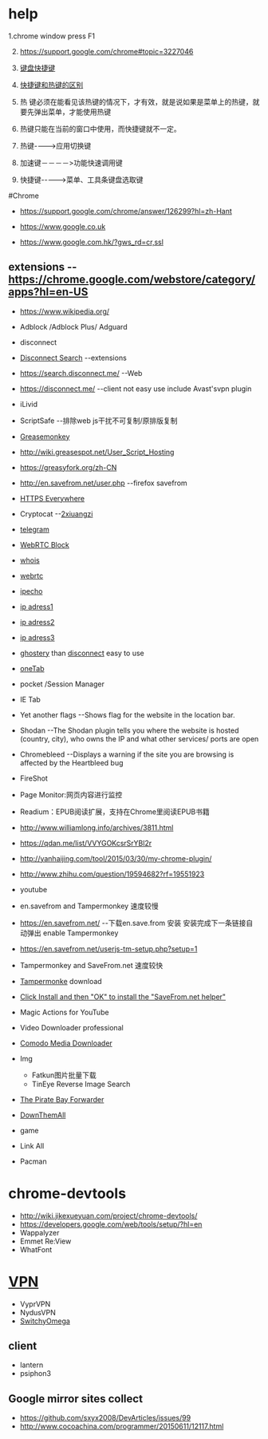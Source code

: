 # help
1.chrome window press F1

2. https://support.google.com/chrome#topic=3227046 

3. [键盘快捷键](https://support.google.com/chrome/answer/157179?hl=zh-Hans) 

 4. [快捷键和热键的区别](http://m.oschina.net/blog/50996) 
 5. 热 键必须在能看见该热键的情况下，才有效，就是说如果是菜单上的热键，就要先弹出菜单，才能使用热键
 6. 热键只能在当前的窗口中使用，而快捷键就不一定。
 7. 热键---->应用切换键 
 8. 加速键－－－－>功能快速调用键 
 9. 快捷键----->菜单、工具条键盘选取键 
 
#Chrome

 * https://support.google.com/chrome/answer/126299?hl=zh-Hant
 
 * https://www.google.co.uk
 
 * https://www.google.com.hk/?gws_rd=cr,ssl
 
  
## extensions  --https://chrome.google.com/webstore/category/apps?hl=en-US
 * https://www.wikipedia.org/
 * Adblock /Adblock Plus/ Adguard
 * disconnect
  * [Disconnect Search](https://disconnect.me/search)  --extensions
  * https://search.disconnect.me/                      --Web
  * https://disconnect.me/                             --client not easy use include Avast'svpn plugin
 * iLivid
 * ScriptSafe                                           --排除web js干扰不可复制/原排版复制   
 * [Greasemonkey](https://addons.mozilla.org/zh-CN/firefox/addon/greasemonkey/?src=search)
  * http://wiki.greasespot.net/User_Script_Hosting
  * https://greasyfork.org/zh-CN
  * http://en.savefrom.net/user.php --firefox savefrom
 * [HTTPS Everywhere](https://www.eff.org/https-everywhere)
 * Cryptocat --[2xiuangzi](https://goo.gl/kCDNhl)
 * [telegram](https://telegram.org/)
 * [WebRTC Block]( https://www.browserleaks.com)
  * [whois](https://www.browserleaks.com/whois) 
  * [webrtc](https://www.browserleaks.com/webrtc)
  * [ipecho](http://ipecho.net/plain)
  * [ip adress1](http://ip.cn/)
  * [ip adress2](https://www.goldenfrog.com/CN/vyprvpn)
  * [ip adress3](http://www.speedtest.net/)
  
 * [ghostery](https://www.ghostery.com/try-us/download-add-on/) than [disconnect](https://disconnect.me/disconnect) easy to use
 * [oneTab](https://www.one-tab.com/)
 * pocket /Session Manager
 * IE Tab 
 * Yet another flags --Shows flag for the website in the location bar.
 * Shodan --The Shodan plugin tells you where the website is hosted (country, city), who owns the IP and what other services/ ports are open
 * Chromebleed --Displays a warning if the site you are browsing is affected by the Heartbleed bug
 * FireShot
 * Page Monitor:网页内容进行监控
 * Readium：EPUB阅读扩展，支持在Chrome里阅读EPUB书籍
 * http://www.williamlong.info/archives/3811.html
 * https://qdan.me/list/VVYGOKcsrSrYBl2r
 * http://yanhaijing.com/tool/2015/03/30/my-chrome-plugin/
 * http://www.zhihu.com/question/19594682?rf=19551923
 * youtube  
  * en.savefrom and Tampermonkey 速度较慢
   *  https://en.savefrom.net/  --下载en.save.from 安装  安装完成下一条链接自动弹出 enable Tampermonkey
   *  https://en.savefrom.net/userjs-tm-setup.php?setup=1
  * Tampermonkey and SaveFrom.net 速度较快
  * [Tampermonke](https://chrome.google.com/webstore/detail/tampermonkey/dhdgffkkebhmkfjojejmpbldmpobfkfo) download
  * [Click Install and then "OK" to install the "SaveFrom.net helper"](https://en.savefrom.net/userjs-setup.php)
  * Magic Actions for YouTube
  * Video Downloader professional
 
 * [Comodo Media Downloader](http://download.cnet.com/Comodo-Chromodo/3000-2356_4-76386288.html)
 * Img
 	* Fatkun图片批量下载
 	* TinEye Reverse Image Search

 * [The Pirate Bay Forwarder](https://addons.mozilla.org/zh-CN/firefox/addon/the-pirate-bay-forwarder/?src=api)
 * [DownThemAll](https://addons.mozilla.org/zh-CN/firefox/addon/downthemall/?src=cb-dl-featured)

* game
 * Link All
 * Pacman

# chrome-devtools

* http://wiki.jikexueyuan.com/project/chrome-devtools/
* https://developers.google.com/web/tools/setup/?hl=en
* Wappalyzer
* Emmet Re:View
* WhatFont

# [VPN](http://www.iplaysoft.com/vpn.html)

* VyprVPN
* NydusVPN
* [SwitchyOmega](https://github.com/FelisCatus/SwitchyOmega)
## client

* lantern
* psiphon3

## Google mirror sites collect

* https://github.com/sxyx2008/DevArticles/issues/99
* http://www.cocoachina.com/programmer/20150611/12117.html
